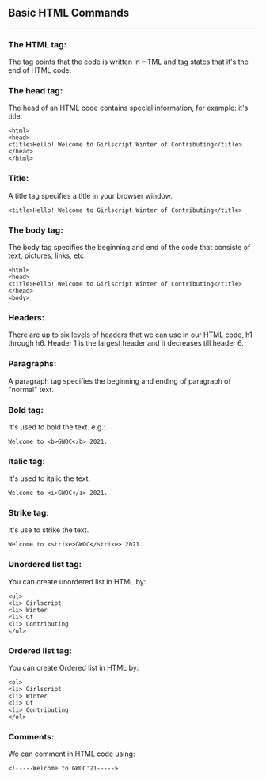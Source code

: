 ## Basic HTML Commands
<hr>

### The HTML tag: 
The <html> tag points that the code is written in HTML and </html> tag states that it's the end of HTML code.

### The head tag: 
The head of an HTML code contains special information, for example: it's title. 
```
<html>
<head>
<title>Hello! Welcome to Girlscript Winter of Contributing</title>
</head>
</html>
```

### Title: 
A title tag specifies a title in your browser window.  
```
<title>Hello! Welcome to Girlscript Winter of Contributing</title>
```

### The body tag: 
The body tag specifies the beginning and end of the code that consiste of text, pictures, links, etc.
```
<html>
<head>
<title>Hello! Welcome to Girlscript Winter of Contributing</title>
</head>
<body>
```
  
### Headers: 
There are up to six levels of headers that we can use in our HTML code, h1 through h6. Header 1 is the largest header and it decreases till header 6.

### Paragraphs: 
A paragraph tag specifies the beginning and ending of paragraph of "normal" text.

### Bold tag: 
It's used to bold the text.
e.g.: 
```
Welcome to <b>GWOC</b> 2021. 
```
        
### Italic tag: 
It's used to italic the text.
```
Welcome to <i>GWOC</i> 2021.
```
        
### Strike tag: 
It's use to strike the text.
```
Welcome to <strike>GWOC</strike> 2021.  
```
        
### Unordered list tag: 
You can create unordered list in HTML by:

```
<ul>
<li> Girlscript
<li> Winter
<li> Of
<li> Contributing
</ul>
```

### Ordered list tag: 
You can create Ordered list in HTML by:
```        
<ol>
<li> Girlscript
<li> Winter
<li> Of
<li> Contributing
</ol>
```

### Comments: 
We can comment in HTML code using:
```
<!-----Welcome to GWOC'21----->
```   
